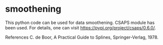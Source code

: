 # smoothening
This python code can be used for data smoothening. CSAPS module has been used. For details, one can visit https://pypi.org/project/csaps/0.6.0/. 

References
C. de Boor, A Practical Guide to Splines, Springer-Verlag, 1978.
